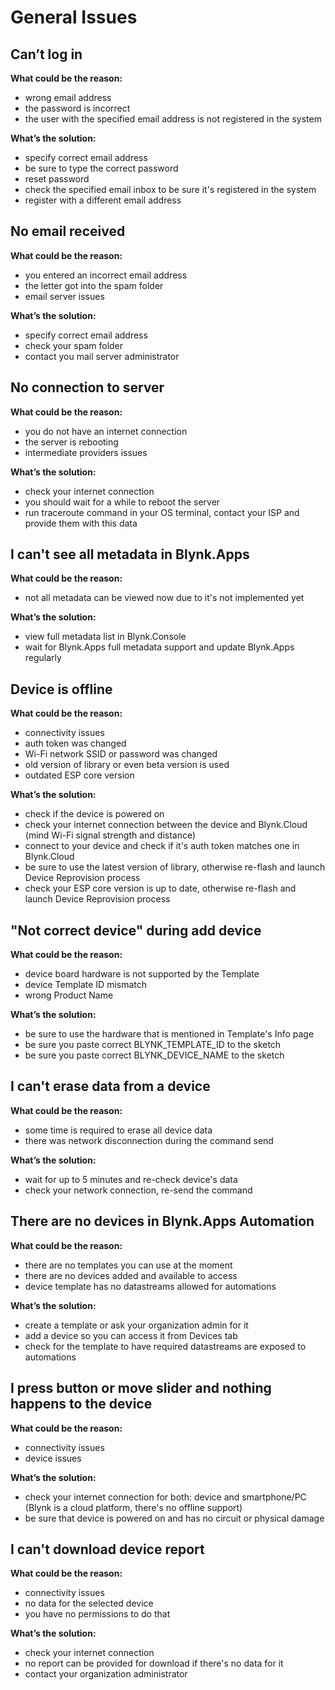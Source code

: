 # General Issues

## **Can’t log in**

**What could be the reason:**

* wrong email address  
* the password is incorrect  
* the user with the specified email address is not registered in the system

**What’s the solution:**

* specify correct email address  
* be sure to type the correct password  
* reset password  
* check the specified email inbox to be sure it's registered in the system  
* register with a different email address

## **No email received**

**What could be the reason:**

* you entered an incorrect email address  
* the letter got into the spam folder  
* email server issues  

**What’s the solution:**

* specify correct email address  
* check your spam folder  
* contact you mail server administrator

## **No connection to server**

**What could be the reason:**

* you do not have an internet connection  
* the server is rebooting  
* intermediate providers issues

**What’s the solution:**

* check your internet connection  
* you should wait for a while to reboot the server  
* run traceroute command in your OS terminal, contact your ISP and provide them with this data

## I can't see all metadata in Blynk.Apps

**What could be the reason:**

* not all metadata can be viewed now due to it's not implemented yet

**What’s the solution:**

* view full metadata list in Blynk.Console
* wait for Blynk.Apps full metadata support and update Blynk.Apps regularly

## Device is offline

**What could be the reason:**

* connectivity issues
* auth token was changed
* Wi-Fi network SSID or password was changed
* old version of library or even beta version is used
* outdated ESP core version

**What’s the solution:**

* check if the device is powered on
* check your internet connection between the device and Blynk.Cloud \(mind Wi-Fi signal strength and distance\)
* connect to your device and check if it's auth token matches one in Blynk.Cloud
* be sure to use the latest version of library, otherwise re-flash and launch Device Reprovision process
* check your ESP core version is up to date, otherwise re-flash and launch Device Reprovision process

## "Not correct device" during add device

**What could be the reason:**

* device board hardware is not supported by the Template
* device Template ID mismatch
* wrong Product Name 

**What’s the solution:**

* be sure to use the hardware that is mentioned in Template's Info page
* be sure you paste correct BLYNK\_TEMPLATE\_ID to the sketch
* be sure you paste correct BLYNK\_DEVICE\_NAME to the sketch

## I can't erase data from a device

**What could be the reason:**

* some time is required to erase all device data
* there was network disconnection during the command send

**What’s the solution:**

* wait for up to 5 minutes and re-check device's data
* check your network connection, re-send the command

## There are no devices in Blynk.Apps Automation

**What could be the reason:**

* there are no templates you can use at the moment
* there are no devices added and available to access
* device template has no datastreams allowed for automations

**What’s the solution:**

* create a template or ask your organization admin for it
* add a device so you can access it from Devices tab
* check for the template to have required datastreams are exposed to automations 

## I press button or move slider and nothing happens to the device

**What could be the reason:**

* connectivity issues
* device issues

**What’s the solution:**

* check your internet connection for both: device and smartphone/PC \(Blynk is a cloud platform, there's no offline support\)
* be sure that device is powered on and has no circuit or physical damage

## I can't download device report

**What could be the reason:**

* connectivity issues
* no data for the selected device
* you have no permissions to do that

**What’s the solution:**

* check your internet connection
* no report can be provided for download if there's no data for it
* contact your organization administrator

